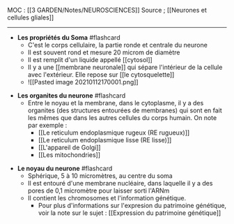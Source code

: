 MOC : [[3 GARDEN/Notes/NEUROSCIENCES]]
Source ; [[Neurones et cellules gliales]]
***

- **Les propriétés du Soma** #flashcard 
	- C'est le corps cellulaire, la partie ronde et centrale du neurone
	- Il est souvent rond et mesure 20 microm de diamètre
	- Il est remplit d'un liquide appellé [[cytosol]]
	- Il y a une [[membrane neuronale]] qui sépare l'intérieur de la cellule avec l'extérieur. Elle repose sur [[le cytosquelette]]
	- ![[Pasted image 20210112170001.png]]
<!--ID: 1610392432947-->


- **Les organites du neurone** #flashcard
	- Entre le noyau et la membrane, dans le cytoplasme, il y a des organites (des structures entourées de membranes) qui sont en fait les mêmes que dans les autres cellules du corps humain. On note par exemple : 
		- [[Le reticulum endoplasmique rugeux (RE rugueux)]]
		- [[Le reticulum endoplasmique lisse (RE lisse)]]
		- [[L'appareil de Golgi]]
		- [[Les mitochondries]]
<!--ID: 1610392432958-->


- **Le noyau du neurone** #flashcard
	- Sphérique, 5 à 10 micromètres, au centre du soma
	- Il est entouré d'une membrane nucléaire, dans laquelle il y a des pores de 0,1 micromètre  pour laisser sorti l'ARNm
	- Il contient les chromosomes et l'information génétique.
		- Pour plus d'informations sur l'expresion du patrimoine génétique, voir la note sur le sujet : [[Expression du patrimoine génétique]]
<!--ID: 1610392432969-->